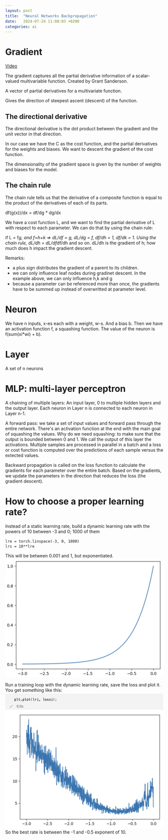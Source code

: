 ```yaml
---
layout: post
title:  "Neural Networks Backpropagation"
date:   2024-07-24 11:08:03 +0200
categories: ai
---
```


# Gradient

[Video](https://www.youtube.com/watch?v=YS_EztqZCD8)

The gradient captures all the partial derivative information of a scalar-valued multivariable function. Created by Grant Sanderson.

A vector of partial derivatives for a multivariate function.

Gives the direction of steepest ascent (descent) of the function.

## The directional derivative

The directional derivative is the dot product between the gradient and the unit vector in that direction.

In our case we have the C as the cost function, and the partial derivatives for the weights and biases. We want to descent the gradient of the cost function.

The dimensionality of the gradient space is given by the number of weights and biases for the model.

## The chain rule

The chain rule tells us that the derivative of a composite function is equal to the product of the derivatives of each of its parts.

df(g(x))/dx = df/dg * dg/dx

We have a cost function L, and we want to find the partial derivative of L with respect to each parameter. We can do that by using the chain rule:

if L = f*g, and f=h+k => dL/df = g, dL/dg = f, df/dh = 1, df/dk = 1. Using the chain rule, dL/dh = dL/df*df/dh and so on. dL/dh is the gradient of h; how much does h impact the gradient descent.

Remarks:
* a plus sign distributes the gradient of a parent to its children.
* we can only influence leaf nodes during gradinet descent. In the example above, we can only influence h,k and g
* because a parameter can be referenced more than once, the gradients have to be summed up instead of overwritted at parameter level.

# Neuron

We have n inputs, x-es each with a weight, w-s. And a bias b. Then we have an activation function f, a squashing function. The value of the neuron is f(sum(xi*wi) + b).

# Layer

A set of n neurons

# MLP: multi-layer perceptron

A chaining of multiple layers: An input layer, 0 to multiple hidden layers and the output layer. Each neuron in Layer n is connected to each neuron in Layer n-1.

A forward pass: we take a set of input values and forward pass through the entire network. There's an activation function at the end with the main goal of squashing the values. Why do we need squashing: to make sure that the output is bounded between 0 and 1. We call the output of this layer the activations. Multiple samples are processed in parallel in a batch and a loss or cost function is computed over the predictions of each sample versus the extected values.

Backward propagation is called on the loss function to calculate the gradients for each parameter over the entire batch. Based on the gradients, we update the parameters in the direction that reduces the loss (the gradient descent).

# How to choose a proper learning rate?

Instead of a static learning rate, build a dynamic learning rate with the powers of 10 between -3 and 0; 1000 of them

```
lre = torch.linspace(-3, 0, 1000)
lrs = 10**lre
```

This will be between 0.001 and 1, but exponentiated.
![alt text](/assets/images/image.png)

Run a training loop with the dynamic learning rate, save the loss and plot it. You get something like this:
![alt text](/assets/images/image-1.png)
So the best rate is between the -1 and -0.5 exponent of 10.